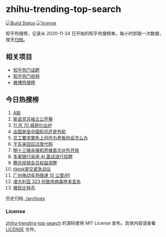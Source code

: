 # zhihu-trending-top-search

[![Build Status](https://github.com/justjavac/zhihu-trending-top-search/workflows/ci/badge.svg?branch=main)](https://github.com/justjavac/zhihu-trending-top-search/actions)
[![license](https://img.shields.io/github/license/justjavac/zhihu-trending-top-search)](https://github.com/justjavac/zhihu-trending-top-search/blob/main/LICENSE)

知乎热搜榜，记录从 2020-11-24 日开始的知乎热搜榜单。每小时抓取一次数据，按天[归档](./archives)。

## 相关项目

- [知乎热门话题](https://github.com/justjavac/zhihu-trending-hot-questions)
- [知乎热门视频](https://github.com/justjavac/zhihu-trending-hot-video)
- [微博热搜榜](https://github.com/justjavac/weibo-trending-hot-search)

## 今日热搜榜

<!-- BEGIN -->
<!-- 最后更新时间 Mon Dec 16 2024 11:03:21 GMT+0800 (China Standard Time) -->

1. [A股](https://www.zhihu.com/search?q=A%E8%82%A1)
1. [斯诺克苏格兰公开赛](https://www.zhihu.com/search?q=%E6%96%AF%E8%AF%BA%E5%85%8B%E8%8B%8F%E6%A0%BC%E5%85%B0%E5%85%AC%E5%BC%80%E8%B5%9B)
1. [11 月 70 城房价出炉](https://www.zhihu.com/search?q=11%20%E6%9C%88%2070%20%E5%9F%8E%E6%88%BF%E4%BB%B7%E5%87%BA%E7%82%89)
1. [出国是坐中国航司还是外航](https://www.zhihu.com/search?q=%E5%87%BA%E5%9B%BD%E6%98%AF%E5%9D%90%E4%B8%AD%E5%9B%BD%E8%88%AA%E5%8F%B8%E8%BF%98%E6%98%AF%E5%A4%96%E8%88%AA)
1. [员工要求罢免上司作为老板你会怎么办](https://www.zhihu.com/search?q=%E5%91%98%E5%B7%A5%E8%A6%81%E6%B1%82%E7%BD%A2%E5%85%8D%E4%B8%8A%E5%8F%B8%E4%BD%9C%E4%B8%BA%E8%80%81%E6%9D%BF%E4%BD%A0%E4%BC%9A%E6%80%8E%E4%B9%88%E5%8A%9E)
1. [于东来回应过度代购](https://www.zhihu.com/search?q=%E4%BA%8E%E4%B8%9C%E6%9D%A5%E5%9B%9E%E5%BA%94%E8%BF%87%E5%BA%A6%E4%BB%A3%E8%B4%AD)
1. [明十三陵永陵和思陵首次对外开放](https://www.zhihu.com/search?q=%E6%98%8E%E5%8D%81%E4%B8%89%E9%99%B5%E6%B0%B8%E9%99%B5%E5%92%8C%E6%80%9D%E9%99%B5%E9%A6%96%E6%AC%A1%E5%AF%B9%E5%A4%96%E5%BC%80%E6%94%BE)
1. [多家银行采用 AI 面试进行招聘](https://www.zhihu.com/search?q=%E5%A4%9A%E5%AE%B6%E9%93%B6%E8%A1%8C%E9%87%87%E7%94%A8%20AI%20%E9%9D%A2%E8%AF%95%E8%BF%9B%E8%A1%8C%E6%8B%9B%E8%81%98)
1. [腾讯视频会员权益调整](https://www.zhihu.com/search?q=%E8%85%BE%E8%AE%AF%E8%A7%86%E9%A2%91%E4%BC%9A%E5%91%98%E6%9D%83%E7%9B%8A%E8%B0%83%E6%95%B4)
1. [tiktok提交紧急动议](https://www.zhihu.com/search?q=tiktok%E6%8F%90%E4%BA%A4%E7%B4%A7%E6%80%A5%E5%8A%A8%E8%AE%AE)
1. [广州电动车将限速 15 公里/时](https://www.zhihu.com/search?q=%E5%B9%BF%E5%B7%9E%E7%94%B5%E5%8A%A8%E8%BD%A6%E5%B0%86%E9%99%90%E9%80%9F%2015%20%E5%85%AC%E9%87%8C%2F%E6%97%B6)
1. [澳大利亚 323 份致命病毒样本丢失](https://www.zhihu.com/search?q=%E6%BE%B3%E5%A4%A7%E5%88%A9%E4%BA%9A%20323%20%E4%BB%BD%E8%87%B4%E5%91%BD%E7%97%85%E6%AF%92%E6%A0%B7%E6%9C%AC%E4%B8%A2%E5%A4%B1)
1. [微软比特币](https://www.zhihu.com/search?q=%E5%BE%AE%E8%BD%AF%E6%AF%94%E7%89%B9%E5%B8%81)

<!-- END -->

历史归档 [./archives](./archives)

### License

[zhihu-trending-top-search](https://github.com/justjavac/zhihu-trending-top-search) 的源码使用 MIT License
发布。具体内容请查看 [LICENSE](./LICENSE) 文件。
